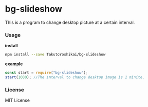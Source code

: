 # bg-slideshow
This is a program to change desktop picture at a certain interval.

### Usage
**install**
```bash
npm install --save TakutoYoshikai/bg-slideshow
```

**example**
```javascript
const start = require("bg-slideshow");
start(1000); //The interval to change desktop image is 1 minite.
```

### License
MIT License

